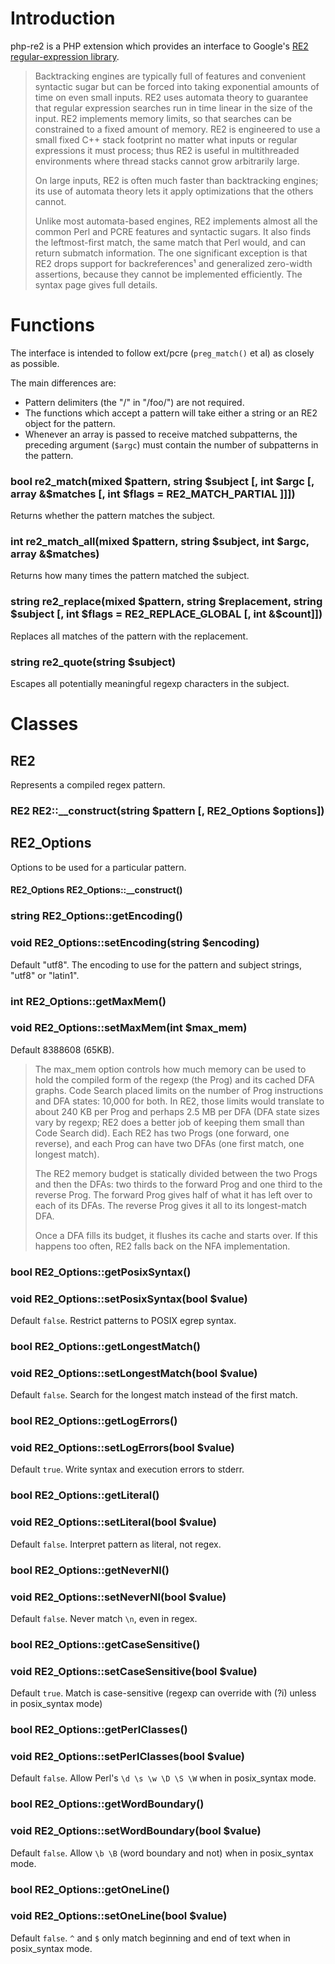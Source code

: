 Introduction
============
php-re2 is a PHP extension which provides an interface to Google's [RE2 regular-expression library](http://code.google.com/p/re2/).

> Backtracking engines are typically full of features and convenient syntactic sugar but can be forced into taking exponential amounts of time on even small inputs. RE2 uses automata theory to guarantee that regular expression searches run in time linear in the size of the input. RE2 implements memory limits, so that searches can be constrained to a fixed amount of memory. RE2 is engineered to use a small fixed C++ stack footprint no matter what inputs or regular expressions it must process; thus RE2 is useful in multithreaded environments where thread stacks cannot grow arbitrarily large.
> 
> On large inputs, RE2 is often much faster than backtracking engines; its use of automata theory lets it apply optimizations that the others cannot.
> 
> Unlike most automata-based engines, RE2 implements almost all the common Perl and PCRE features and syntactic sugars. It also finds the leftmost-first match, the same match that Perl would, and can return submatch information. The one significant exception is that RE2 drops support for backreferences¹ and generalized zero-width assertions, because they cannot be implemented efficiently. The syntax page gives full details.

Functions
=========
The interface is intended to follow ext/pcre (`preg_match()` et al) as closely as possible.

The main differences are:

* Pattern delimiters (the "/" in "/foo/") are not required.
* The functions which accept a pattern will take either a string or an RE2 object for the pattern.
* Whenever an array is passed to receive matched subpatterns, the preceding argument (`$argc`) must contain the number of subpatterns in the pattern.

### bool re2_match(mixed $pattern, string $subject [, int $argc [, array &$matches [, int $flags = RE2_MATCH_PARTIAL ]]])

Returns whether the pattern matches the subject.

### int re2_match_all(mixed $pattern, string $subject, int $argc, array &$matches)

Returns how many times the pattern matched the subject.

### string re2_replace(mixed $pattern, string $replacement, string $subject [, int $flags = RE2_REPLACE_GLOBAL [, int &$count]])

Replaces all matches of the pattern with the replacement.

### string re2_quote(string $subject)

Escapes all potentially meaningful regexp characters in the subject.

Classes
=======

## RE2

Represents a compiled regex pattern.

### RE2 RE2::__construct(string $pattern [, RE2_Options $options])

## RE2_Options

Options to be used for a particular pattern.

#### RE2_Options RE2_Options::__construct()

### string RE2_Options::getEncoding()
### void RE2_Options::setEncoding(string $encoding)

Default "utf8".
The encoding to use for the pattern and subject strings, "utf8" or "latin1".

### int RE2_Options::getMaxMem()
### void RE2_Options::setMaxMem(int $max_mem)

Default 8388608 (65KB).

> The max_mem option controls how much memory can be used
> to hold the compiled form of the regexp (the Prog) and
> its cached DFA graphs.  Code Search placed limits on the number
> of Prog instructions and DFA states: 10,000 for both.
> In RE2, those limits would translate to about 240 KB per Prog
> and perhaps 2.5 MB per DFA (DFA state sizes vary by regexp; RE2 does a
> better job of keeping them small than Code Search did).
> Each RE2 has two Progs (one forward, one reverse), and each Prog
> can have two DFAs (one first match, one longest match).
>
> The RE2 memory budget is statically divided between the two
> Progs and then the DFAs: two thirds to the forward Prog
> and one third to the reverse Prog.  The forward Prog gives half
> of what it has left over to each of its DFAs.  The reverse Prog
> gives it all to its longest-match DFA.
>
> Once a DFA fills its budget, it flushes its cache and starts over.
> If this happens too often, RE2 falls back on the NFA implementation.

### bool RE2_Options::getPosixSyntax()
### void RE2_Options::setPosixSyntax(bool $value)

Default `false`.
Restrict patterns to POSIX egrep syntax.

### bool RE2_Options::getLongestMatch()
### void RE2_Options::setLongestMatch(bool $value)

Default `false`.
Search for the longest match instead of the first match.

### bool RE2_Options::getLogErrors()
### void RE2_Options::setLogErrors(bool $value)

Default `true`.
Write syntax and execution errors to stderr.

### bool RE2_Options::getLiteral()
### void RE2_Options::setLiteral(bool $value)

Default `false`.
Interpret pattern as literal, not regex.

### bool RE2_Options::getNeverNl()
### void RE2_Options::setNeverNl(bool $value)

Default `false`.
Never match `\n`, even in regex.

### bool RE2_Options::getCaseSensitive()
### void RE2_Options::setCaseSensitive(bool $value)

Default `true`.
Match is case-sensitive (regexp can override with (?i) unless in posix_syntax mode)

### bool RE2_Options::getPerlClasses()
### void RE2_Options::setPerlClasses(bool $value)

Default `false`.
Allow Perl's `\d \s \w \D \S \W` when in posix_syntax mode.

### bool RE2_Options::getWordBoundary()
### void RE2_Options::setWordBoundary(bool $value)

Default `false`.
Allow `\b \B` (word boundary and not) when in posix_syntax mode.

### bool RE2_Options::getOneLine()
### void RE2_Options::setOneLine(bool $value)

Default `false`.
`^` and `$` only match beginning and end of text when in posix_syntax mode.

